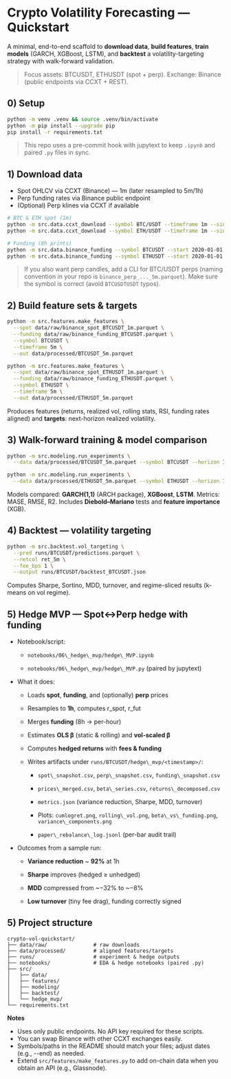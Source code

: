 # Crypto Volatility Forecasting — Quickstart

A minimal, end-to-end scaffold to **download data**, **build features**, **train models** (GARCH, XGBoost, LSTM), and **backtest** a volatility-targeting strategy with walk-forward validation.

> Focus assets: BTCUSDT, ETHUSDT (spot + perp). Exchange: Binance (public endpoints via CCXT + REST).

## 0) Setup

```bash
python -m venv .venv && source .venv/bin/activate
python -m pip install --upgrade pip
pip install -r requirements.txt
```
> This repo uses a pre-commit hook with jupytext to keep ```.ipynb``` and paired ```.py``` files in sync.

## 1) Download data

- Spot OHLCV via CCXT (Binance) — 1m (later resampled to 5m/1h)
- Perp funding rates via Binance public endpoint
- (Optional) Perp klines via CCXT if available

```bash
# BTC & ETH spot (1m)
python -m src.data.ccxt_download --symbol BTC/USDT --timeframe 1m --since 2020-01-01 --limit 1000 --out data/raw/binance_spot_BTCUSDT_1m.parquet
python -m src.data.ccxt_download --symbol ETH/USDT --timeframe 1m --since 2020-01-01 --limit 1000 --out data/raw/binance_spot_ETHUSDT_1m.parquet

# Funding (8h prints)
python -m src.data.binance_funding --symbol BTCUSDT --start 2020-01-01 --end 2025-09-19 --out data/raw/binance_funding_BTCUSDT.parquet
python -m src.data.binance_funding --symbol ETHUSDT --start 2020-01-01 --end 2025-09-19 --out data/raw/binance_funding_ETHUSDT.parquet
```
> If you also want perp candles, add a CLI for BTC/USDT perps (naming convention in your repo is `binance_perp_..._5m.parquet`). Make sure the symbol is correct (avoid `BTCUSDTUSDT` typos).

## 2) Build feature sets & targets

```bash
python -m src.features.make_features \
  --spot data/raw/binance_spot_BTCUSDT_1m.parquet \
  --funding data/raw/binance_funding_BTCUSDT.parquet \
  --symbol BTCUSDT \
  --timeframe 5m \
  --out data/processed/BTCUSDT_5m.parquet

python -m src.features.make_features \
  --spot data/raw/binance_spot_ETHUSDT_1m.parquet \
  --funding data/raw/binance_funding_ETHUSDT.parquet \
  --symbol ETHUSDT \
  --timeframe 5m \
  --out data/processed/ETHUSDT_5m.parquet
```

Produces features (returns, realized vol, rolling stats, RSI, funding rates aligned) and **targets**: next-horizon realized volatility.

## 3) Walk-forward training & model comparison

```bash
python -m src.modeling.run_experiments \
  --data data/processed/BTCUSDT_5m.parquet --symbol BTCUSDT --horizon 12 --output runs/BTCUSDT

python -m src.modeling.run_experiments \
  --data data/processed/ETHUSDT_5m.parquet --symbol ETHUSDT --horizon 12 --output runs/ETHUSDT
```

Models compared: **GARCH(1,1)** (ARCH package), **XGBoost**, **LSTM**. Metrics: MASE, RMSE, R2. Includes **Diebold–Mariano** tests and **feature importance** (XGB).

## 4) Backtest — volatility targeting

```bash
python -m src.backtest.vol_targeting \
  --pred runs/BTCUSDT/predictions.parquet \
  --retcol ret_5m \
  --fee_bps 1 \
  --output runs/BTCUSDT/backtest_BTCUSDT.json
```

Computes Sharpe, Sortino, MDD, turnover, and regime-sliced results (k-means on vol regime).

## 5) Hedge MVP — Spot↔Perp hedge with funding

*   Notebook/script:
    
    *   `notebooks/06\_hedge\_mvp/hedge\_MVP.ipynb`
        
    *   `notebooks/06\_hedge\_mvp/hedge\_MVP.py` (paired by jupytext)
        
*   What it does:
    
    *   Loads **spot**, **funding**, and (optionally) **perp** prices
        
    *   Resamples to **1h**, computes r\_spot, r\_fut
        
    *   Merges **funding** (8h → per-hour)
        
    *   Estimates **OLS β** (static & rolling) and **vol-scaled β**
        
    *   Computes **hedged returns** with **fees & funding**
        
    *   Writes artifacts under `runs/BTCUSDT/hedge\_mvp/<timestamp>/`:
        
        *   `spot\_snapshot.csv`, `perp\_snapshot.csv`, `funding\_snapshot.csv`
            
        *   `prices\_merged.csv`, `beta\_series.csv`, `returns\_decomposed.csv`
            
        *   `metrics.json` (variance reduction, Sharpe, MDD, turnover)
            
        *   Plots: `cumlogret.png`, `rolling\_vol.png`, `beta\_vs\_funding.png`, `variance\_components.png`
            
        *   `paper\_rebalance\_log.jsonl` (per-bar audit trail)
            
*   Outcomes from a sample run:
    
    *   **Variance reduction** ~ **92%** at 1h
        
    *   **Sharpe** improves (hedged ≥ unhedged)
        
    *   **MDD** compressed from ~−32% to ~−8%
        
    *   **Low turnover** (tiny fee drag), funding correctly signed
        

## 5) Project structure

```
crypto-vol-quickstart/
├── data/raw/               # raw downloads
├── data/processed/         # aligned features/targets
├── runs/                   # experiment & hedge outputs
├── notebooks/              # EDA & hedge notebooks (paired .py)
├── src/
│   ├── data/
│   ├── features/
│   ├── modeling/
│   ├── backtest/
│   └── hedge_mvp/
└── requirements.txt
```

**Notes**
- Uses only public endpoints. No API key required for these scripts.
- You can swap Binance with other CCXT exchanges easily.
- Symbols/paths in the README should match your files; adjust dates (e.g., --end) as needed.
- Extend `src/features/make_features.py` to add on-chain data when you obtain an API (e.g., Glassnode).

